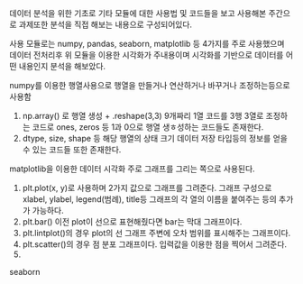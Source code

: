 데이터 분석을 위한 기초로 기타 모듈에 대한 사용법 및 코드들을 보고 사용해본 주간으로 과제또한 분석을 직접 해보는 내용으로 구성되어있다.

사용 모듈로는 numpy, pandas, seaborn, matplotlib 등 4가지를 주로 사용했으며 데이터 전처리후 위 모듈을 이용한 시각화가 주내용이며 시각화를 기반으로 데이터를 어떤 내용인지 분석을 해보았다.

numpy를 이용한 행열사용으로 행열을 만들거나 연산하거나 바꾸거나 조정하는등으로 사용함
<ol>
  <li>np.array() 로 행열 생성 + .reshape(3,3) 9개짜리 1열 코드를 3행 3열로 조정하는 코드로 ones, zeros 등 1과 0으로 행열 생ㅎ성하는 코드들도 존재한다.</li>
  <li>dtype, size, shape 등 해당 행열의 상태 크기 데이터 저장 타입등의 정보를 얻을 수 있는 코드들 또한 존재한다.</li>
</ol>
matplotlib을 이용한 데이터 시각화 주로 그래프를 그리는 쪽으로 사용된다.
<ol>
  <li>plt.plot(x, y)로 사용하며 2가지 값으로 그래프를 그려준다. 그래프 구성으로 xlabel, ylabel, legend(범례), title등 그래프의 각 열의 이름을 붙여주는 등의 추가가 가능하다.</li>
  <li>plt.bar() 이전 plot이 선으로 표현해줬다면 bar는 막대 그래프이다.</li>
  <li>plt.lintplot()의 경우 plot의 선 그래프 주변에 오차 범위를 표시해주는 그래프이다.</li>
  <li>plt.scatter()의 경우 점 분포 그래프이다. 입력값을 이용한 점을 찍어서 그려준다.</li>
  <li></li>
</ol>

seaborn
